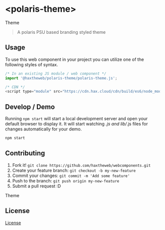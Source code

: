 # &lt;polaris-theme&gt;

Theme
> A polaris PSU based branding styled theme

## Usage
To use this web component in your project you can utilize one of the following styles of syntax.

```js
/* In an existing JS module / web component */
import '@haxtheweb/polaris-theme/polaris-theme.js';

/* CDN */
<script type="module" src="https://cdn.hax.cloud/cdn/build/es6/node_modules/@haxtheweb/polaris-theme/polaris-theme.js"></script>
```

## Develop / Demo
Running `npm start` will start a local development server and open your default browser to display it. It will start watching *.js and lib/*.js files for changes automatically for your demo.
```bash
npm start
```


## Contributing

1. Fork it! `git clone https://github.com/haxtheweb/webcomponents.git`
2. Create your feature branch: `git checkout -b my-new-feature`
3. Commit your changes: `git commit -m 'Add some feature'`
4. Push to the branch: `git push origin my-new-feature`
5. Submit a pull request :D

Theme

## License
[ License](http://opensource.org/licenses/)
